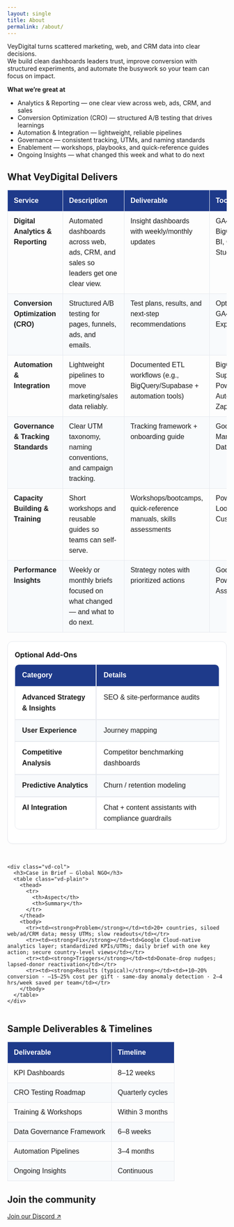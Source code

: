 ```yaml
---
layout: single
title: About
permalink: /about/
---
```


VeyDigital turns scattered marketing, web, and CRM data into clear decisions.  
We build clean dashboards leaders trust, improve conversion with structured experiments, and automate the busywork so your team can focus on impact.

**What we’re great at**
- Analytics & Reporting — one clear view across web, ads, CRM, and sales  
- Conversion Optimization (CRO) — structured A/B testing that drives learnings  
- Automation & Integration — lightweight, reliable pipelines  
- Governance — consistent tracking, UTMs, and naming standards  
- Enablement — workshops, playbooks, and quick-reference guides  
- Ongoing Insights — what changed this week and what to do next

<h2 class="vd-wide-title">What VeyDigital Delivers</h2>

<style>
  /* ---------------- Base table style (page-scoped) ---------------- */
  table.vd-plain {
    font-family: Arial, Helvetica, sans-serif;
    border-collapse: collapse;
    width: 100%;
    table-layout: auto;             /* natural sizing (no scroll) */
    margin: 0 0 1.25rem 0;
  }
  table.vd-plain td,
  table.vd-plain th {
    border: 1px solid #e6e9ef;
    padding: 10px 14px;
    vertical-align: top;
    white-space: normal;
    word-break: normal;
    hyphens: auto;
    line-height: 1.5;
  }
  table.vd-plain tr:nth-child(even) { background-color: #f8fafc; }
  table.vd-plain tr:hover { background-color: #f1f5fb; }
  table.vd-plain th {
    padding-top: 12px;
    padding-bottom: 12px;
    text-align: left;
    background-color: #1E3A8A;      /* VeyDigital deep blue */
    color: #fff;
    font-weight: 700;
  }

  /* Keep the H1 "About" in the normal content column */
  .page__title {
    text-align: left;
    position: static;
    transform: none;
    width: auto;
    max-width: none;
    margin-left: 0;
    margin-right: 0;
  }

  /* ---------- Widen ONLY the Deliverables table + match its section title ---------- */
  @media (min-width: 1024px) {
    table.vd-delivers-wide {
      position: relative;
      left: 50%;
      transform: translateX(-50%);
      width: min(1400px, 96vw);
      max-width: 1400px;
    }
    .vd-wide-title {
      text-align: left;
      position: relative;
      left: 50%;
      transform: translateX(-50%);
      width: min(1400px, 96vw);
      max-width: 1400px;
      margin: 0 0 .75rem 0;
    }
  }

  /* ---------- Wide wrapper + clean 2-col grid for the two side tables ---------- */
  .vd-wide {
    width: 100%;
    margin: 0 auto;
  }
  @media (min-width: 1024px) {
    .vd-wide { width: min(1400px, 96vw); max-width: 1400px; }
  }

  .vd-two-up {
    display: grid;
    grid-template-columns: 1fr;                  /* mobile */
    gap: 2rem;                                   /* comfortable spacing */
    align-items: stretch;                        /* equal heights */
  }
  @media (min-width: 1024px) {
    .vd-two-up { grid-template-columns: repeat(2, minmax(0, 1fr)); }
  }

  .vd-two-up .vd-col {
    display: flex;
    flex-direction: column;
    height: 100%;
    box-sizing: border-box;
    background: #fff;
    border: 1px solid #e6e9ef;
    border-radius: 12px;
    padding: 1rem 1rem .75rem;
    box-shadow: 0 1px 2px rgba(16,24,40,.04);
    min-width: 0;                                 /* prevent overflow from long content */
  }
  .vd-two-up .vd-col h3 { margin: .25rem 0 .75rem; }

  .vd-two-up .vd-col table.vd-plain {
    flex: 1;                                      /* ensures cards equalize height */
    width: 100%;
    border-collapse: separate;
    border-spacing: 0;
    table-layout: fixed;                          /* consistent column sizing */
  }
  .vd-two-up .vd-col table.vd-plain th,
  .vd-two-up .vd-col table.vd-plain td {
    padding: 12px 16px;
    line-height: 1.55;
    border-color: #e6e9ef;
    white-space: normal;
    word-break: normal;
    overflow-wrap: anywhere;
  }
  .vd-two-up .vd-col table.vd-plain thead th {
    background: #1E3A8A;
    color: #fff;
    font-weight: 700;
  }
  .vd-two-up .vd-col table.vd-plain tbody tr:nth-child(even) td { background: #f8fafc; }
  .vd-two-up .vd-col table.vd-plain tbody tr:hover td { background: #f1f5fb; }
  .vd-two-up .vd-col table.vd-plain thead th:first-child { border-top-left-radius: 10px; }
  .vd-two-up .vd-col table.vd-plain thead th:last-child  { border-top-right-radius: 10px; }
  .vd-two-up .vd-col table.vd-plain tbody tr:last-child td:first-child { border-bottom-left-radius: 10px; }
  .vd-two-up .vd-col table.vd-plain tbody tr:last-child td:last-child  { border-bottom-right-radius: 10px; }

  /* SAME column split for both side tables so inner columns line up */
  @media (min-width: 1024px) {
    .vd-two-up .vd-col table.vd-plain thead th:nth-child(1),
    .vd-two-up .vd-col table.vd-plain tbody td:nth-child(1) { width: 38% !important; }
    .vd-two-up .vd-col table.vd-plain thead th:nth-child(2),
    .vd-two-up .vd-col table.vd-plain tbody td:nth-child(2) { width: 62% !important; }
  }
</style>

<table class="vd-plain vd-delivers-wide">
  <thead>
    <tr>
      <th>Service</th>
      <th>Description</th>
      <th>Deliverable</th>
      <th>Tools</th>
    </tr>
  </thead>
  <tbody>
    <tr>
      <td><strong>Digital Analytics &amp; Reporting</strong></td>
      <td>Automated dashboards across web, ads, CRM, and sales so leaders get one clear view.</td>
      <td>Insight dashboards with weekly/monthly updates</td>
      <td>GA4, GTM, BigQuery, Power BI, Cloud BI Studio</td>
    </tr>
    <tr>
      <td><strong>Conversion Optimization (CRO)</strong></td>
      <td>Structured A/B testing for pages, funnels, ads, and emails.</td>
      <td>Test plans, results, and next-step recommendations</td>
      <td>Optimizely/VWO, GA4 Experiments</td>
    </tr>
    <tr>
      <td><strong>Automation &amp; Integration</strong></td>
      <td>Lightweight pipelines to move marketing/sales data reliably.</td>
      <td>Documented ETL workflows (e.g., BigQuery/Supabase + automation tools)</td>
      <td>BigQuery, Supabase, Power Automate, Zapier</td>
    </tr>
    <tr>
      <td><strong>Governance &amp; Tracking Standards</strong></td>
      <td>Clear UTM taxonomy, naming conventions, and campaign tracking.</td>
      <td>Tracking framework + onboarding guide</td>
      <td>Google Tag Manager, GA4, Data Studio</td>
    </tr>
    <tr>
      <td><strong>Capacity Building &amp; Training</strong></td>
      <td>Short workshops and reusable guides so teams can self-serve.</td>
      <td>Workshops/bootcamps, quick-reference manuals, skills assessments</td>
      <td>Power BI, Looker Studio, Custom LMS</td>
    </tr>
    <tr>
      <td><strong>Performance Insights</strong></td>
      <td>Weekly or monthly briefs focused on what changed — and what to do next.</td>
      <td>Strategy notes with prioritized actions</td>
      <td>Google Sheets, Power BI, AI Assistant</td>
    </tr>
  </tbody>
</table>

<div class="vd-wide">
  <div class="vd-two-up">
    <div class="vd-col">
      <h3>Optional Add-Ons</h3>
      <table class="vd-plain">
        <thead>
          <tr>
            <th>Category</th>
            <th>Details</th>
          </tr>
        </thead>
        <tbody>
          <tr><td><strong>Advanced Strategy &amp; Insights</strong></td><td>SEO &amp; site-performance audits</td></tr>
          <tr><td><strong>User Experience</strong></td><td>Journey mapping</td></tr>
          <tr><td><strong>Competitive Analysis</strong></td><td>Competitor benchmarking dashboards</td></tr>
          <tr><td><strong>Predictive Analytics</strong></td><td>Churn / retention modeling</td></tr>
          <tr><td><strong>AI Integration</strong></td><td>Chat + content assistants with compliance guardrails</td></tr>
        </tbody>
      </table>
    </div>

    <div class="vd-col">
      <h3>Case in Brief — Global NGO</h3>
      <table class="vd-plain">
        <thead>
          <tr>
            <th>Aspect</th>
            <th>Summary</th>
          </tr>
        </thead>
        <tbody>
          <tr><td><strong>Problem</strong></td><td>20+ countries, siloed web/ad/CRM data; messy UTMs; slow readouts</td></tr>
          <tr><td><strong>Fix</strong></td><td>Google Cloud-native analytics layer; standardized KPIs/UTMs; daily brief with one key action; secure country-level views</td></tr>
          <tr><td><strong>Triggers</strong></td><td>Donate-drop nudges; lapsed-donor reactivation</td></tr>
          <tr><td><strong>Results (typical)</strong></td><td>+10–20% conversion · –15–25% cost per gift · same-day anomaly detection · 2–4 hrs/week saved per team</td></tr>
        </tbody>
      </table>
    </div>
  </div>
</div>

## Sample Deliverables &amp; Timelines

<table class="vd-plain">
  <thead>
    <tr>
      <th>Deliverable</th>
      <th>Timeline</th>
    </tr>
  </thead>
  <tbody>
    <tr><td>KPI Dashboards</td><td>8–12 weeks</td></tr>
    <tr><td>CRO Testing Roadmap</td><td>Quarterly cycles</td></tr>
    <tr><td>Training &amp; Workshops</td><td>Within 3 months</td></tr>
    <tr><td>Data Governance Framework</td><td>6–8 weeks</td></tr>
    <tr><td>Automation Pipelines</td><td>3–4 months</td></tr>
    <tr><td>Ongoing Insights</td><td>Continuous</td></tr>
  </tbody>
</table>

## Join the community

<p><a href="https://discord.gg/yourInvite">Join our Discord ↗</a></p>
